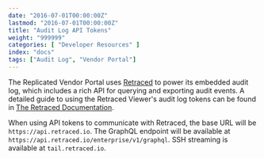 ```yaml
---
date: "2016-07-01T00:00:00Z"
lastmod: "2016-07-01T00:00:00Z"
title: "Audit Log API Tokens"
weight: "999999"
categories: [ "Developer Resources" ]
index: "docs"
tags: ["Audit Log", "Vendor Portal"]
---
```


The Replicated Vendor Portal uses [Retraced](https://preview.retraced.io) to power its embedded audit log, which includes a rich API for querying and exporting audit events. A detailed guide to using the Retraced Viewer's audit log tokens can be found in [The Retraced Documentation](https://preview.retraced.io/documentation/exposing-retraced-data/enterprise-api/).

When using API tokens to communicate with Retraced, the base URL will be `https://api.retraced.io`. The GraphQL endpoint will be available at `https://api.retraced.io/enterprise/v1/graphql`. SSH streaming is available at `tail.retraced.io`.
